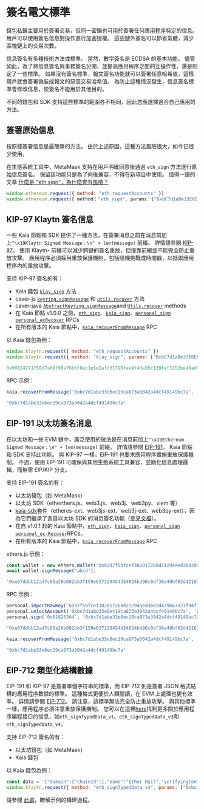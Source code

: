 # 簽名電文標準

錢包私鑰主要用於簽署交易，但同一密鑰也可用於簽署任何應用程序特定的信息。 用戶可以使用簽名信息對操作進行加密授權。 這些鏈外簽名可以節省氣體，減少區塊鏈上的交易次數。

信息簽名有多種技術方法或標準。 當然，數字簽名是 ECDSA 的基本功能。 儘管如此，為了將信息簽名與事務簽名分開，並提高應用程序之間的互操作性，還是制定了一些標準。 如果沒有簽名標準，報文簽名功能就可以簽署任意哈希值，這樣用戶就會簽署偽裝成報文的惡意交易哈希值。 為防止這種情況發生，信息簽名標準會修改信息，使簽名不能用於其他目的。

不同的錢包和 SDK 支持這些標準的範圍各不相同，因此您應選擇適合自己應用的方法。

## 簽署原始信息

按原樣簽署信息是最簡單的方法。 由於上述原因，這種方法風險很大，如今已很少使用。

在生態系統工具中，MetaMask 支持在用戶明確同意後通過 `eth_sign` 方法進行原始信息簽名。 保留該功能只是為了向後兼容，不得在新項目中使用。 值得一讀的文章 [什麼是 "eth sign"，為什麼會有風險？](https://support.metamask.io/privacy-and-security/what-is-eth_sign-and-why-is-it-a-risk/)

```js
window.ethereum.request({ method: "eth_requestAccounts" })
window.ethereum.request({ method："eth_sign", params：["0xbC7d1aBe33E6EC19cA873A3042A4DCF49149BC7A", "0x00112233445566778899aabbccddeeff00112233445566778899aabbccddeeff"]}).then(console.log)
```

## KIP-97 Klaytn 簽名信息

一些 Kaia 節點和 SDK 提供了一種方法，在簽署消息之前在消息前加上`"\x19Klaytn Signed Message：\n" + len(message)` 前綴。 詳情請參閱 [KIP-97](https://kips.kaia.io/KIPs/kip-97)。 使用 Klaytn- 前綴可以減少跨鏈的簽名重放，但僅靠前綴並不能完全防止重放攻擊。 應用程序必須採用重放保護機制，包括隨機挑戰或時間戳，以抵禦應用程序內的重放攻擊。

支持 KIP-97 簽名的有：

- Kaia 錢包 [`klay_sign`](https://docs.kaiawallet.io/api_reference/caver_methods#caverklaysign) 方法
- caver-js [`keyring.signMessage`](../sdk/caver-js/api/caver-wallet/keyring) 和 [`utils.recover`](../sdk/caver-js/api/caver.utils) 方法
- caver-java [`AbstractKeyring.signMessage​`](https://javadoc.io/doc/com.klaytn.caver/core/latest/com/klaytn/caver/wallet/keyring/AbstractKeyring.html) and [`Utils.recover`](https://javadoc.io/doc/com.klaytn.caver/core/latest/com/klaytn/caver/utils/Utils.html) methods
- 在 Kaia 節點 v1.0.0 之前，[`eth_sign`](../json-rpc/eth/sign)、[`kaia_sign`](../json-rpc/kaia/sign)、[`personal_sign`](../json-rpc/personal/sign) [`personal_ecRecover`](../json-rpc/personal/ec-recover) RPCs
- 在所有版本的 Kaia 節點中，[`kaia_recoverFromMessage`](../json-rpc/kaia/recover-from-message) RPC

以 Kaia 錢包為例：

```js
window.klaytn.request({ method: "eth_requestAccounts" })
window.klaytn.request({ method: "klay_sign", params: ["0xbC7d1aBe33E6EC19cA873A3042A4DCF49149BC7A", "0x61626364"] }).then(console.log)

0x90824271750d7a09f90a76b6f8ec1e5e2afd31790fea9f43e26c120fef3152be46ad09c76f87bd6c495859fa37127754f1f0780180df53eda80034dac036b8d31b
```

RPC 示例：

```js
kaia.recoverFromMessage('0xbc7d1abe33e6ec19ca873a3042a4dcf49149bc7a', '0x61626364','0x90824271750d7a09f90a76b6f8ec1e5e2afd31790fea9f43e26c120fef3152be46ad09c76f87bd6c495859fa37127754f1f0780180df53eda80034dac036b8d31b', 'latest')

"0xbc7d1abe33e6ec19ca873a3042a4dcf49149bc7a"
```

## EIP-191 以太坊簽名消息

在以太坊和一些 EVM 鏈中，廣泛使用的做法是在消息前加上`"\x19Ethereum Signed Message：\n" + len(message)` 前綴。 詳情請參閱 [EIP-191](https://eips.ethereum.org/EIPS/eip-191)。 Kaia 節點和 SDK 支持此功能。 與 KIP-97 一樣，EIP-191 也要求應用程序實施重放保護機制。 不過，使用 EIP-191 可確保與其他生態系統工具兼容，並簡化信息處理邏輯，而無需 EIP/KIP 分支。

支持 EIP-191 簽名的有：

- 以太坊錢包（如 MetaMask）
- 以太坊 SDK（etherthers.js、web3.js、web3j、web3py、viem 等）
- [kaia-sdk](https://github.com/kaiachain/kaia-sdk)套件（etheres-ext、web3js-ext、web3j-ext、web3py-ext），因為它們繼承了各自以太坊 SDK 的消息簽名功能（[參見文檔](../sdk)）。
- 在自 v1.0.1 起的 Kaia 節點中，[`eth_sign`](../json-rpc/eth/sign)、[`kaia_sign`](../json-rpc/kaia/sign)、[`personal_sign`](../json-rpc/personal/sign) [`personal_ec-Recover`](../json-rpc/personal/ec-recover)RPCs。
- 在所有版本的 Kaia 節點中，[`kaia_recoverFromMessage`](../json-rpc/kaia/recover-from-message) RPC

ethers.js 示例：

```js
const wallet = new ethers.Wallet("0x6397f5bfcef382017268d21294aed3b82d479b67323f94f7065d92a43643f20f");
await wallet.signMessage("abcd");

'0xe67ddbb12ad7c85a28b082bb3f159e637229454d34824bd96c0df38e49bf92d42167ffba7565855585de0c32407b0622b0b66fdfe7bd6566d4a19ca40b39ec631b'
```

RPC 示例：

```js
personal.importRawKey('6397f5bfcef382017268d21294aed3b82d479b67323f94f7065d92a43643f20f', 'pass')
personal.unlockAccount('0xbc7d1abe33e6ec19ca873a3042a4dcf49149bc7a', 'pass')
personal.sign('0x61626364', '0xbc7d1abe33e6ec19ca873a3042a4dcf49149bc7a', 'pass')

"0xe67ddbb12ad7c85a28b082bb3f159e637229454d34824bd96c0df38e49bf92d42167ffba7565855585de0c32407b0622b0b66fdfe7bd6566d4a19ca40b39ec631b"
```

```js
kaia.recoverFromMessage('0xbc7d1abe33e6ec19ca873a3042a4dcf49149bc7a', '0x61626364','0xe67ddbb12ad7c85a28b082bb3f159e637229454d34824bd96c0df38e49bf92d42167ffba7565855585de0c32407b0622b0b66fdfe7bd6566d4a19ca40b39ec631b', 'latest')

"0xbc7d1abe33e6ec19ca873a3042a4dcf49149bc7a"
```

## EIP-712 類型化結構數據

EIP-191 和 KIP-97 是簽署單個字符串的標準，而 EIP-712 則是簽署 JSON 格式結構的應用程序數據的標準。 這種格式更便於人類閱讀，在 EVM 上處理也更有效率。 詳情請參閱 [EIP-712](https://eips.ethereum.org/EIPS/eip-712)。 請注意，該標準無法完全防止重放攻擊。 與其他標準一樣，應用程序必須注意重放保護機制。 您可以在這裡[here](https://docs.metamask.io/wallet/concepts/signing-methods/)找到更多關於應用程序編程接口的信息，如`eth_signTypedData_v1`、`eth_signTypedData_v3`和`eth_signTypedData_v4`。

支持 EIP-712 簽名的有：

- 以太坊錢包（如 MetaMask）
- Kaia 錢包

以 Kaia 錢包為例：

```js
const data = '{"domain":{"chainId":1,"name":"Ether Mail","verifyingContract":"0xCcCCccccCCCCcCCCCCCcCcCccCcCCCcCcccccccC","version":"1"},"message":{"contents":"Hello, Bob!","attachedMoneyInEth":4.2,"from":{"name":"Cow","wallets":["0xCD2a3d9F938E13CD947Ec05AbC7FE734Df8DD826","0xDeaDbeefdEAdbeefdEadbEEFdeadbeEFdEaDbeeF"]},"to":[{"name":"Bob","wallets":["0xbBbBBBBbbBBBbbbBbbBbbbbBBbBbbbbBbBbbBBbB","0xB0BdaBea57B0BDABeA57b0bdABEA57b0BDabEa57","0xB0B0b0b0b0b0B000000000000000000000000000"]}]},"primaryType":"Mail","types":{"EIP712Domain":[{"name":"name","type":"string"},{"name":"version","type":"string"},{"name":"chainId","type":"uint256"},{"name":"verifyingContract","type":"address"}],"Group":[{"name":"name","type":"string"},{"name":"members","type":"Person[]"}],"Mail":[{"name":"from","type":"Person"},{"name":"to","type":"Person[]"},{"name":"contents","type":"string"}],"Person":[{"name":"name","type":"string"},{"name":"wallets","type":"address[]"}]}}';
window.klaytn.request({ method: "eth_signTypedData_v4", params: ["0xbc7d1abe33e6ec19ca873a3042a4dcf49149bc7a", data] })
```

請參閱 [此處](https://docs.metamask.io/wallet/how-to/sign-data/)，瞭解示例的構建過程。

